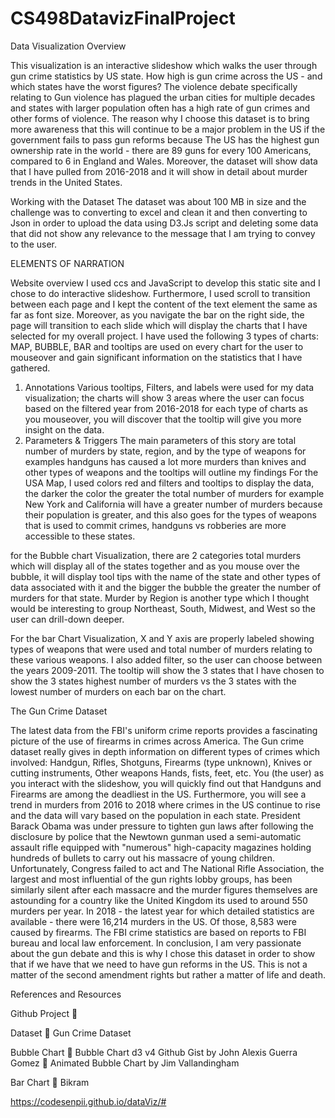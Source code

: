 # CS498DatavizFinalProject
Data Visualization Overview 

This visualization is an interactive slideshow which walks the user through gun crime statistics by US state. How high is gun crime across the US - and which states have the worst figures? The violence debate specifically relating to Gun violence has plagued the urban cities for multiple decades and states with larger population often has a high rate of gun crimes and other forms of violence. The reason why I choose this dataset is to bring more awareness that this will continue to be a major problem in the US if the government fails to pass gun reforms because The US has the highest gun ownership rate in the world - there are 89 guns for every 100 Americans, compared to 6 in England and Wales. Moreover, the dataset will show data that I have pulled from 2016-2018 and it will show in detail about murder trends in the United States.


Working with the Dataset
The dataset was about 100 MB in size and the challenge was to converting to excel and clean it and then converting to Json in order to upload the data using D3.Js script and deleting some data that did not show any relevance to the message that I am trying to convey to the user.

ELEMENTS OF NARRATION

Website overview
I used ccs and JavaScript to develop this static site and I chose to do interactive slideshow. Furthermore, I used scroll to transition between each page and I kept the content of the text element the same as far as font size.  Moreover, as you navigate the bar on the right side, the page will transition to each slide which will display the charts that I have selected for my overall project. I have used the following 3 types of charts: MAP, BUBBLE, BAR and tooltips are used on every chart for the user to mouseover and gain significant information on the statistics that I have gathered.
1.	Annotations
Various tooltips, Filters, and labels were used for my data visualization; the charts will show 3 areas where the user can focus based on the filtered year from 2016-2018 for each type of charts as you mouseover, you will discover that the tooltip will give you more insight on the data.
2.	 Parameters & Triggers
The main parameters of this story are total number of murders by state, region, and by the type of weapons for examples handguns has caused a lot more murders than knives and other types of weapons and the tooltips will outline my findings
For the USA Map, I used colors red and filters and tooltips to display the data, the darker the color the greater the total number of murders for example New York and California will have a greater number of murders because their population is greater, and this also goes for the types of weapons that is used to commit crimes, handguns vs robberies are more accessible to these states.

for the Bubble chart Visualization, there are 2 categories total murders which will display all of the states together and as you mouse over the bubble, it will display tool tips with the name of the state and other types of data associated with it and the bigger the bubble the greater the number of murders for that state. Murder by Region is another type which I thought would be interesting to group Northeast, South, Midwest, and West so the user can drill-down deeper.

For the bar Chart Visualization, X and Y axis are properly labeled showing types of weapons that were used and total number of murders relating to these various weapons. I also added filter, so the user can choose between the years 2009-2011. The tooltip will show the 3 states that I have chosen to show the 3 states highest number of murders vs the 3 states with the lowest number of murders on each bar on the chart.



The Gun Crime Dataset 

The latest data from the FBI's uniform crime reports provides a fascinating picture of the use of firearms in crimes across America. The Gun crime dataset really gives in depth information on different types of crimes which involved: Handgun, Rifles, Shotguns, Firearms (type unknown), Knives or cutting instruments, Other weapons	Hands, fists, feet, etc. You (the user) as you interact with the slideshow, you will quickly find out that Handguns and Firearms are among the deadliest in the US. Furthermore, you will see a trend in murders from 2016 to 2018 where crimes in the US continue to rise and the data will vary based on the population in each state. President Barack Obama was under pressure to tighten gun laws after following the disclosure by police that the Newtown gunman used a semi-automatic assault rifle equipped with "numerous" high-capacity magazines holding hundreds of bullets to carry out his massacre of young children. Unfortunately, Congress failed to act  and The National Rifle Association, the largest and most influential of the gun rights lobby groups, has been similarly silent after each massacre and the murder figures themselves are astounding for a country like the United Kingdom its used to around 550 murders per year. In 2018 - the latest year for which detailed statistics are available - there were 16,214 murders in the US. Of those, 8,583 were caused by firearms. The FBI crime statistics are based on reports to FBI bureau and local law enforcement. In conclusion, I am very passionate about the gun debate and this is why I chose this dataset in order to show that if we have that we need to have gun reforms in the US. This is not a matter of the second amendment rights but rather a matter of life and death.


References and Resources

Github Project
	

Dataset
	Gun Crime Dataset

Bubble Chart
	Bubble Chart d3 v4 Github Gist by John Alexis Guerra Gomez
	Animated Bubble Chart by Jim Vallandingham


Bar Chart
	Bikram

https://codesenpii.github.io/dataViz/#
